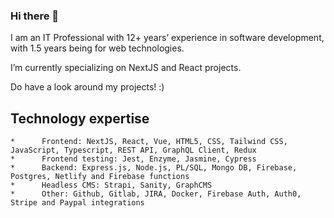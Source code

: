### Hi there 👋


I am an IT Professional with 12+ years’ experience in software development, with 1.5 years being for web technologies. 

I’m currently specializing on NextJS and React projects. 

Do have a look around my projects! :)

## Technology expertise

    *      Frontend: NextJS, React, Vue, HTML5, CSS, Tailwind CSS, JavaScript, Typescript, REST API, GraphQL Client, Redux
    *      Frontend testing: Jest, Enzyme, Jasmine, Cypress
    *      Backend: Express.js, Node.js, PL/SQL, Mongo DB, Firebase, Postgres, Netlify and Firebase functions
    *      Headless CMS: Strapi, Sanity, GraphCMS
    *      Other: Github, Gitlab, JIRA, Docker, Firebase Auth, Auth0, Stripe and Paypal integrations
